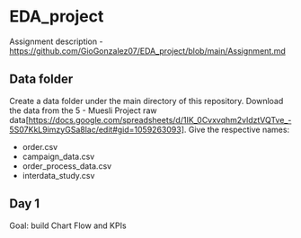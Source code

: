# EDA_project

Assignment description - https://github.com/GioGonzalez07/EDA_project/blob/main/Assignment.md

## Data folder

Create a data folder under the main directory of this repository.
Download the data from the 5 - Muesli Project raw data[https://docs.google.com/spreadsheets/d/1IK_0Cvxvqhm2vldztVQTve_-5S07KkL9imzyGSa8lac/edit#gid=1059263093].
Give the respective names:

- order.csv
- campaign_data.csv
- order_process_data.csv
- interdata_study.csv



## Day 1

Goal: build Chart Flow and KPIs
